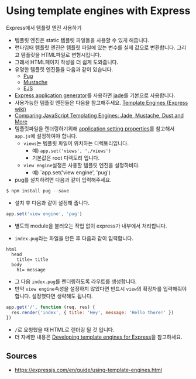 # Using template engines with Express

Express에서 템플릿 엔진 사용하기

* 템플릿 엔진은 static 템플릿 파일들을 사용할 수 있게 해줍니다.
* 런타임때 템플릿 엔진은 템플릿 파일에 있는 변수를 실제 값으로 변환합니다.
  그리고 템플릿을 HTML파일로 변형시킵니다.
* 그래서 HTML페이지 작성을 더 쉽게 도와줍니다.
* 유명한 템플릿 엔진들을 다음과 같이 있습니다.
  * [Pug](https://pugjs.org/api/getting-started.html)
  * [Mustache](https://www.npmjs.com/package/mustache)
  * [EJS](https://www.npmjs.com/package/ejs)
* [Express application generator](https://expressjs.com/en/starter/generator.html)를 
  사용하면 [jade](https://www.npmjs.com/package/jade)를 기본으로 사용합니다.
* 사용가능한 템플릿 엔진들은 다음을 참고해주세요.
  [Template Engines (Express wiki)](https://github.com/expressjs/express/wiki#template-engines)
* [Comparing JavaScript Templating Engines: Jade, Mustache, Dust and More](https://strongloop.com/strongblog/compare-javascript-templates-jade-mustache-dust/)
* 템플릿파일을 렌더링하기위해 [application setting properties](https://expressjs.com/en/4x/api.html#app.set)를 참고해서 `app.js`에 설정하여야 합니다.
  * `views`는 템플릿 파일이 위치하는 디렉토리입니다. 
    * 예) `app.set('views', './views')`
    * 기본값은 root 디렉토리 입니다.
  * `view engine`설정은 사용할 템플릿 엔진을 설정하비다. 
    * 예) `app.set('view engine', 'pug')
* pug를 설치하려면 다음과 같이 입력해주세요.

```js
$ npm install pug --save
```

* 설치 후 다음과 같이 설정해 줍니다.

```js
app.set('view engine', 'pug')
```

* 별도의 module을 불러오는 작업 없이 express가 내부에서 처리합니다.

* `index.pug`라는 파일을 만든 후 다음과 같이 입력합니다.

```
html
  head
    title= title
  body
    h1= message
```

* 그 다음 `index.pug`를 렌더링하도록 라우트를 생성합니다.
* 만약 `view engine`속성을 설정하지 않았다면 반드시 `view`의 확장자를
  입력해줘야 합니다. 설정했다면 생략해도 됩니다.

```js
app.get('/', function (req, res) {
  res.render('index', { title: 'Hey', message: 'Hello there!' })
})
```

* `/`로 요청했을 때 HTML로 렌더링 될 것 입니다.
* 더 자세한 내용은 [Developing template engines for Express](https://expressjs.com/en/advanced/developing-template-engines.html)을 참고하세요.

## Sources

* https://expressjs.com/en/guide/using-template-engines.html
